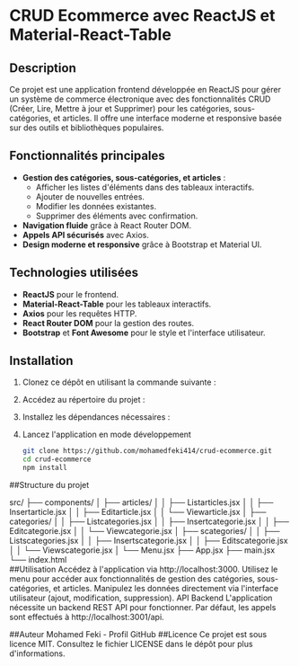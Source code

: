 # CRUD Ecommerce avec ReactJS et Material-React-Table

## Description
Ce projet est une application frontend développée en ReactJS pour gérer un système de commerce électronique avec des fonctionnalités CRUD (Créer, Lire, Mettre à jour et Supprimer) pour les catégories, sous-catégories, et articles. Il offre une interface moderne et responsive basée sur des outils et bibliothèques populaires.

## Fonctionnalités principales
- **Gestion des catégories, sous-catégories, et articles** :
  - Afficher les listes d'éléments dans des tableaux interactifs.
  - Ajouter de nouvelles entrées.
  - Modifier les données existantes.
  - Supprimer des éléments avec confirmation.
- **Navigation fluide** grâce à React Router DOM.
- **Appels API sécurisés** avec Axios.
- **Design moderne et responsive** grâce à Bootstrap et Material UI.

## Technologies utilisées
- **ReactJS** pour le frontend.
- **Material-React-Table** pour les tableaux interactifs.
- **Axios** pour les requêtes HTTP.
- **React Router DOM** pour la gestion des routes.
- **Bootstrap** et **Font Awesome** pour le style et l'interface utilisateur.

## Installation
1. Clonez ce dépôt en utilisant la commande suivante :
2. Accédez au répertoire du projet :
3. Installez les dépendances nécessaires :
4. Lancez l'application en mode développement 

   ```bash
   git clone https://github.com/mohamedfeki414/crud-ecommerce.git
   cd crud-ecommerce
   npm install
##Structure du projet

src/
├── components/
│   ├── articles/
│   │   ├── Listarticles.jsx
│   │   ├── Insertarticle.jsx
│   │   ├── Editarticle.jsx
│   │   └── Viewarticle.jsx
│   ├── categories/
│   │   ├── Listcategories.jsx
│   │   ├── Insertcategorie.jsx
│   │   ├── Editcategorie.jsx
│   │   └── Viewcategorie.jsx
│   ├── scategories/
│   │   ├── Listscategories.jsx
│   │   ├── Insertscategorie.jsx
│   │   ├── Editscategorie.jsx
│   │   └── Viewscategorie.jsx
│   └── Menu.jsx
├── App.jsx
├── main.jsx
└── index.html   
##Utilisation
Accédez à l'application via http://localhost:3000.
Utilisez le menu pour accéder aux fonctionnalités de gestion des catégories, sous-catégories, et articles.
Manipulez les données directement via l'interface utilisateur (ajout, modification, suppression).
API Backend
L'application nécessite un backend REST API pour fonctionner. Par défaut, les appels sont effectués à http://localhost:3001/api.

##Auteur
Mohamed Feki - Profil GitHub
##Licence
Ce projet est sous licence MIT. Consultez le fichier LICENSE dans le dépôt pour plus d'informations.
